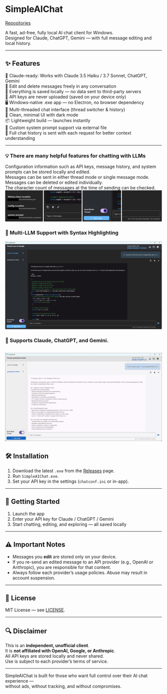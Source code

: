 # SimpleAIChat
[Repositories](https://github.com/sympleaichat/simpleaichat)

A fast, ad-free, fully local AI chat client for Windows.  
Designed for Claude, ChatGPT, Gemini — with full message editing and local history.

---

## ✨ Features

🧠 Claude-ready: Works with Claude 3.5 Haiku / 3.7 Sonnet, ChatGPT, Gemini  
📝 Edit and delete messages freely in any conversation  
💾 Everything is saved locally — no data sent to third-party servers  
🔐 API keys are never uploaded (saved on your device only)  
🖥️ Windows-native .exe app — no Electron, no browser dependency  
🧵 Multi-threaded chat interface (thread switcher & history)  
🌙 Clean, minimal UI with dark mode  
📦 Lightweight build — launches instantly  
🧠 Custom system prompt support via external file  
🔁 Full chat history is sent with each request for better context understanding  

---

### 💡 There are many helpful features for chatting with LLMs
Configuration information such as API keys, message history, and system prompts can be stored locally and edited.  
Messages can be sent in either thread mode or single message mode.  
Messages can be deleted or edited individually.  
The character count of messages at the time of sending can be checked.  
![screenshot2](screenshot/3.jpg) 

### 🎯 Multi-LLM Support with Syntax Highlighting
![screenshot1](screenshot/1.jpg)  

### 🎯 Supports Claude, ChatGPT, and Gemini.
![screenshot1](screenshot/2.jpg)  
---

## 🛠️ Installation

1. Download the latest `.exe` from the [Releases](https://github.com/your-username/SimpleAIChat/releases) page.
2. Run `SimpleAIChat.exe`.
3. Set your API key in the settings (`chatconf.ini` or in-app).

---

## 🚀 Getting Started

1. Launch the app
2. Enter your API key for Claude / ChatGPT / Gemini
3. Start chatting, editing, and exploring — all saved locally

---

## ⚠️ Important Notes

- Messages you **edit** are stored only on your device.
- If you re-send an edited message to an API provider (e.g., OpenAI or Anthropic), you are responsible for that content.
- Always follow each provider’s usage policies. Abuse may result in account suspension.

---

## 📄 License

MIT License — see [LICENSE](LICENSE).

---

## 🔍 Disclaimer

This is an **independent, unofficial client**.  
It is **not affiliated with OpenAI, Google, or Anthropic**.  
All API keys are stored locally and never shared.  
Use is subject to each provider’s terms of service.

---

SimpleAIChat is built for those who want full control over their AI chat experience —  
without ads, without tracking, and without compromises.
